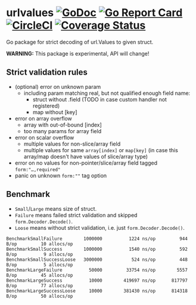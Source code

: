 # urlvalues [![GoDoc](https://godoc.org/github.com/powerman/urlvalues?status.svg)](http://godoc.org/github.com/powerman/urlvalues) [![Go Report Card](https://goreportcard.com/badge/github.com/powerman/urlvalues)](https://goreportcard.com/report/github.com/powerman/urlvalues) [![CircleCI](https://circleci.com/gh/powerman/urlvalues.svg?style=svg)](https://circleci.com/gh/powerman/urlvalues) [![Coverage Status](https://coveralls.io/repos/github/powerman/urlvalues/badge.svg?branch=master)](https://coveralls.io/github/powerman/urlvalues?branch=master)

Go package for strict decoding of url.Values to given struct.

**WARNING:** This package is experimental, API will change!

## Strict validation rules

- (optional) error on unknown param
  - including param matching real, but not qualified enough field name:
    - struct without .field (TODO in case custom handler not registered)
    - map without [key]
- error on array overflow
    - array with out-of-bound [index]
    - too many params for array field
- error on scalar overflow
  - multiple values for non-slice/array field
  - multiple values for same `array[index]` or `map[key]` (in case this
    array/map doesn't have values of slice/array type)
- error on no values for non-pointer/slice/array field tagged
  `form:"…,required"`
- panic on unknown `form:""` tag option

## Benchmark

- `Small`/`Large` means size of struct.
- `Failure` means failed strict validation and skipped `form.Decoder.Decode()`.
- `Loose` means without strict validation, i.e. just `form.Decoder.Decode()`.

```
BenchmarkSmallFailure      	 1000000	      1224 ns/op	     944 B/op	      10 allocs/op
BenchmarkSmallSuccess      	 1000000	      1540 ns/op	     592 B/op	       9 allocs/op
BenchmarkSmallSuccessLoose 	 3000000	       524 ns/op	     448 B/op	       5 allocs/op
BenchmarkLargeFailure      	   50000	     33754 ns/op	    5557 B/op	      45 allocs/op
BenchmarkLargeSuccess      	   10000	    419697 ns/op	  817797 B/op	      77 allocs/op
BenchmarkLargeSuccessLoose 	   10000	    381430 ns/op	  814318 B/op	      50 allocs/op
```
